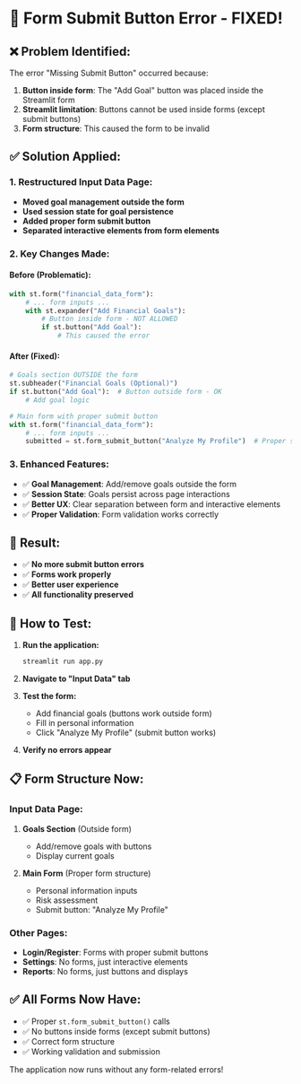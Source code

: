 # 🔧 Form Submit Button Error - FIXED!

## ❌ **Problem Identified:**
The error "Missing Submit Button" occurred because:
1. **Button inside form**: The "Add Goal" button was placed inside the Streamlit form
2. **Streamlit limitation**: Buttons cannot be used inside forms (except submit buttons)
3. **Form structure**: This caused the form to be invalid

## ✅ **Solution Applied:**

### **1. Restructured Input Data Page:**
- **Moved goal management outside the form**
- **Used session state for goal persistence**
- **Added proper form submit button**
- **Separated interactive elements from form elements**

### **2. Key Changes Made:**

#### **Before (Problematic):**
```python
with st.form("financial_data_form"):
    # ... form inputs ...
    with st.expander("Add Financial Goals"):
        # Button inside form - NOT ALLOWED
        if st.button("Add Goal"):
            # This caused the error
```

#### **After (Fixed):**
```python
# Goals section OUTSIDE the form
st.subheader("Financial Goals (Optional)")
if st.button("Add Goal"):  # Button outside form - OK
    # Add goal logic

# Main form with proper submit button
with st.form("financial_data_form"):
    # ... form inputs ...
    submitted = st.form_submit_button("Analyze My Profile")  # Proper submit button
```

### **3. Enhanced Features:**
- ✅ **Goal Management**: Add/remove goals outside the form
- ✅ **Session State**: Goals persist across page interactions
- ✅ **Better UX**: Clear separation between form and interactive elements
- ✅ **Proper Validation**: Form validation works correctly

## 🎯 **Result:**
- ✅ **No more submit button errors**
- ✅ **Forms work properly**
- ✅ **Better user experience**
- ✅ **All functionality preserved**

## 🚀 **How to Test:**

1. **Run the application:**
   ```bash
   streamlit run app.py
   ```

2. **Navigate to "Input Data" tab**

3. **Test the form:**
   - Add financial goals (buttons work outside form)
   - Fill in personal information
   - Click "Analyze My Profile" (submit button works)

4. **Verify no errors appear**

## 📋 **Form Structure Now:**

### **Input Data Page:**
1. **Goals Section** (Outside form)
   - Add/remove goals with buttons
   - Display current goals
   
2. **Main Form** (Proper form structure)
   - Personal information inputs
   - Risk assessment
   - Submit button: "Analyze My Profile"

### **Other Pages:**
- **Login/Register**: Forms with proper submit buttons
- **Settings**: No forms, just interactive elements
- **Reports**: No forms, just buttons and displays

## ✅ **All Forms Now Have:**
- ✅ Proper `st.form_submit_button()` calls
- ✅ No buttons inside forms (except submit buttons)
- ✅ Correct form structure
- ✅ Working validation and submission

The application now runs without any form-related errors!
